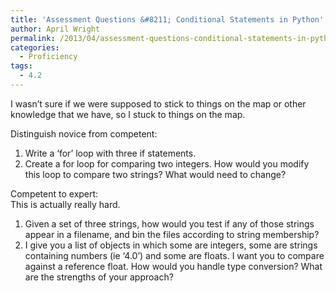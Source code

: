 ```yaml
---
title: 'Assessment Questions &#8211; Conditional Statements in Python'
author: April Wright
permalink: /2013/04/assessment-questions-conditional-statements-in-python/
categories:
  - Proficiency
tags:
  - 4.2
---
```

I wasn&#8217;t sure if we were supposed to stick to things on the map or other knowledge that we have, so I stuck to things on the map.

Distinguish novice from competent:  
1. Write a &#8216;for&#8217; loop with three if statements.  
2. Create a for loop for comparing two integers. How would you modify this loop to compare two strings? What would need to change?

Competent to expert:  
This is actually really hard.  
1. Given a set of three strings, how would you test if any of those strings appear in a filename, and bin the files according to string membership?  
2. I give you a list of objects in which some are integers, some are strings containing numbers (ie &#8216;4.0&#8217;) and some are floats. I want you to compare against a reference float. How would you handle type conversion? What are the strengths of your approach?
